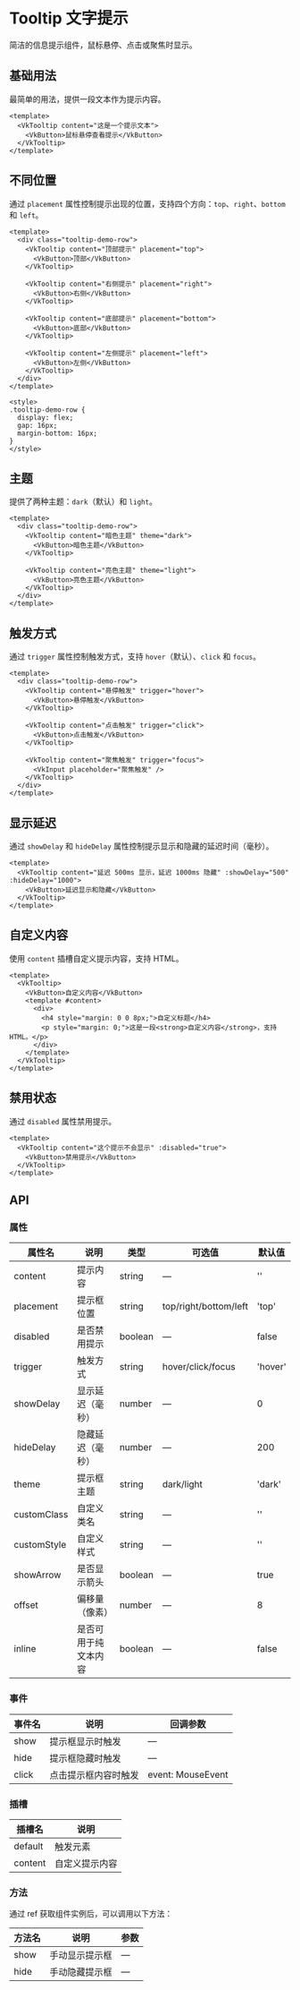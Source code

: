 # Tooltip 文字提示

简洁的信息提示组件，鼠标悬停、点击或聚焦时显示。

## 基础用法

最简单的用法，提供一段文本作为提示内容。

```vue
<template>
  <VkTooltip content="这是一个提示文本">
    <VkButton>鼠标悬停查看提示</VkButton>
  </VkTooltip>
</template>
```

## 不同位置

通过 `placement` 属性控制提示出现的位置，支持四个方向：`top`、`right`、`bottom` 和 `left`。

```vue
<template>
  <div class="tooltip-demo-row">
    <VkTooltip content="顶部提示" placement="top">
      <VkButton>顶部</VkButton>
    </VkTooltip>

    <VkTooltip content="右侧提示" placement="right">
      <VkButton>右侧</VkButton>
    </VkTooltip>

    <VkTooltip content="底部提示" placement="bottom">
      <VkButton>底部</VkButton>
    </VkTooltip>

    <VkTooltip content="左侧提示" placement="left">
      <VkButton>左侧</VkButton>
    </VkTooltip>
  </div>
</template>

<style>
.tooltip-demo-row {
  display: flex;
  gap: 16px;
  margin-bottom: 16px;
}
</style>
```

## 主题

提供了两种主题：`dark`（默认）和 `light`。

```vue
<template>
  <div class="tooltip-demo-row">
    <VkTooltip content="暗色主题" theme="dark">
      <VkButton>暗色主题</VkButton>
    </VkTooltip>

    <VkTooltip content="亮色主题" theme="light">
      <VkButton>亮色主题</VkButton>
    </VkTooltip>
  </div>
</template>
```

## 触发方式

通过 `trigger` 属性控制触发方式，支持 `hover`（默认）、`click` 和 `focus`。

```vue
<template>
  <div class="tooltip-demo-row">
    <VkTooltip content="悬停触发" trigger="hover">
      <VkButton>悬停触发</VkButton>
    </VkTooltip>

    <VkTooltip content="点击触发" trigger="click">
      <VkButton>点击触发</VkButton>
    </VkTooltip>

    <VkTooltip content="聚焦触发" trigger="focus">
      <VkInput placeholder="聚焦触发" />
    </VkTooltip>
  </div>
</template>
```

## 显示延迟

通过 `showDelay` 和 `hideDelay` 属性控制提示显示和隐藏的延迟时间（毫秒）。

```vue
<template>
  <VkTooltip content="延迟 500ms 显示，延迟 1000ms 隐藏" :showDelay="500" :hideDelay="1000">
    <VkButton>延迟显示和隐藏</VkButton>
  </VkTooltip>
</template>
```

## 自定义内容

使用 `content` 插槽自定义提示内容，支持 HTML。

```vue
<template>
  <VkTooltip>
    <VkButton>自定义内容</VkButton>
    <template #content>
      <div>
        <h4 style="margin: 0 0 8px;">自定义标题</h4>
        <p style="margin: 0;">这是一段<strong>自定义内容</strong>，支持 HTML。</p>
      </div>
    </template>
  </VkTooltip>
</template>
```

## 禁用状态

通过 `disabled` 属性禁用提示。

```vue
<template>
  <VkTooltip content="这个提示不会显示" :disabled="true">
    <VkButton>禁用提示</VkButton>
  </VkTooltip>
</template>
```

## API

### 属性

| 属性名      | 说明                 | 类型    | 可选值                | 默认值  |
| ----------- | -------------------- | ------- | --------------------- | ------- |
| content     | 提示内容             | string  | —                     | ''      |
| placement   | 提示框位置           | string  | top/right/bottom/left | 'top'   |
| disabled    | 是否禁用提示         | boolean | —                     | false   |
| trigger     | 触发方式             | string  | hover/click/focus     | 'hover' |
| showDelay   | 显示延迟（毫秒）     | number  | —                     | 0       |
| hideDelay   | 隐藏延迟（毫秒）     | number  | —                     | 200     |
| theme       | 提示框主题           | string  | dark/light            | 'dark'  |
| customClass | 自定义类名           | string  | —                     | ''      |
| customStyle | 自定义样式           | string  | —                     | ''      |
| showArrow   | 是否显示箭头         | boolean | —                     | true    |
| offset      | 偏移量（像素）       | number  | —                     | 8       |
| inline      | 是否可用于纯文本内容 | boolean | —                     | false   |

### 事件

| 事件名 | 说明                 | 回调参数          |
| ------ | -------------------- | ----------------- |
| show   | 提示框显示时触发     | —                 |
| hide   | 提示框隐藏时触发     | —                 |
| click  | 点击提示框内容时触发 | event: MouseEvent |

### 插槽

| 插槽名  | 说明           |
| ------- | -------------- |
| default | 触发元素       |
| content | 自定义提示内容 |

### 方法

通过 ref 获取组件实例后，可以调用以下方法：

| 方法名 | 说明           | 参数 |
| ------ | -------------- | ---- |
| show   | 手动显示提示框 | —    |
| hide   | 手动隐藏提示框 | —    |

